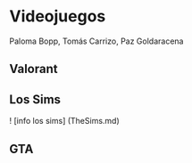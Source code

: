 # Videojuegos
Paloma Bopp, Tomás Carrizo, Paz Goldaracena
## Valorant

## Los Sims
! [info los sims] (TheSims.md)

## GTA
